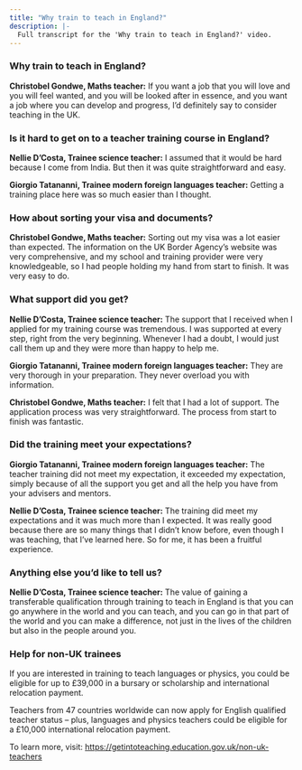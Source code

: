 ```yaml
---
title: "Why train to teach in England?"
description: |-
  Full transcript for the 'Why train to teach in England?' video.
---
```



###  Why train to teach in England? 

**Christobel Gondwe, Maths teacher:**
If you want a job that you will love and you will feel wanted, and you will be looked after in essence, and you want a job where you can develop and progress, I’d definitely say to consider teaching in the UK. 

### Is it hard to get on to a teacher training course in England? 

**Nellie D’Costa, Trainee science teacher:**
I assumed that it would be hard because I come from India. But then it was quite straightforward and easy. 

**Giorgio Tatananni, Trainee modern foreign languages teacher:**
Getting a training place here was so much easier than I thought. 

### How about sorting your visa and documents? 

**Christobel Gondwe, Maths teacher:**
Sorting out my visa was a lot easier than expected. The information on the UK Border Agency’s website was very comprehensive, and my school and training provider were very knowledgeable, so I had people holding my hand from start to finish. It was very easy to do. 

### What support did you get? 

**Nellie D’Costa, Trainee science teacher:**
The support that I received when I applied for my training course was tremendous. I was supported at every step, right from the very beginning. Whenever I had a doubt, I would just call them up and they were more than happy to help me. 

**Giorgio Tatananni, Trainee modern foreign languages teacher:**
They are very thorough in your preparation. They never overload you with information. 

**Christobel Gondwe, Maths teacher:**
I felt that I had a lot of support. The application process was very straightforward. The process from start to finish was fantastic. 

### Did the training meet your expectations? 

**Giorgio Tatananni, Trainee modern foreign languages teacher:**
The teacher training did not meet my expectation, it exceeded my expectation, simply because of all the support you get and all the help you have from your advisers and mentors. 

**Nellie D’Costa, Trainee science teacher:**
The training did meet my expectations and it was much more than I expected. It was really good because there are so many things that I didn’t know before, even though I was teaching, that I’ve learned here. So for me, it has been a fruitful experience. 

### Anything else you’d like to tell us? 

**Nellie D’Costa, Trainee science teacher:**
The value of gaining a transferable qualification through training to teach in England is that you can go anywhere in the world and you can teach, and you can go in that part of the world and you can make a difference, not just in the lives of the children but also in the people around you. 

### Help for non-UK trainees 

If you are interested in training to teach languages or physics, you could be eligible for up to £39,000 in a bursary or scholarship and international relocation payment. 

Teachers from 47 countries worldwide can now apply for English qualified teacher status – plus, languages and physics teachers could be eligible for a £10,000 international relocation payment. 

To learn more, visit: https://getintoteaching.education.gov.uk/non-uk-teachers 